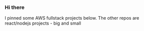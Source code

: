 ### Hi there

I pinned some AWS fullstack projects below.
The other repos are react/nodejs projects - big and small
